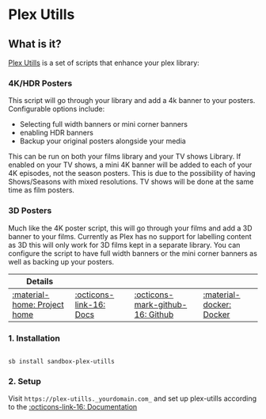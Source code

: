 # Plex Utills

## What is it?

[Plex Utills](https://github.com/jkirkcaldy/plex-utills) is a set of scripts that enhance your plex library:

### 4K/HDR Posters

This script will go through your library and add a 4k banner to your posters. Configurable options include:

-   Selecting full width banners or mini corner banners
-   enabling HDR banners
-   Backup your original posters alongside your media

This can be run on both your films library and your TV shows Library. If enabled on your TV shows, a mini 4K banner will be added to each of your 4K episodes, not the season posters. This is due to the possibility of having Shows/Seasons with mixed resolutions. TV shows will be done at the same time as film posters.


### 3D Posters


Much like the 4K poster script, this will go through your films and add a 3D banner to your films. Currently as Plex has no support for labelling content as 3D this will only work for 3D films kept in a separate library. You can configure the script to have full width banners or the mini corner banners as well as backing up your posters.

| Details     |             |             |             |
|-------------|-------------|-------------|-------------|
| [:material-home: Project home ](https://blog.themainframe.co.uk/) | [:octicons-link-16: Docs](https://github.com/jkirkcaldy/plex-utills/wiki) | [:octicons-mark-github-16: Github](https://github.com/jkirkcaldy/plex-utills) | [:material-docker: Docker ](https://hub.docker.com/r/jkirkcaldy/plex-utills)|

### 1. Installation


``` shell

sb install sandbox-plex-utills

```

### 2. Setup

Visit `https://plex-utills._yourdomain.com_` and set up plex-utills according to the [:octicons-link-16: Documentation ](https://github.com/jkirkcaldy/plex-utills/wiki/Config-Settings)